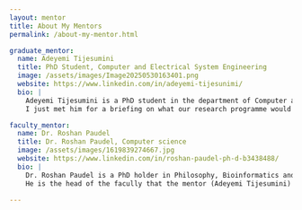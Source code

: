 ```yaml
---
layout: mentor
title: About My Mentors
permalink: /about-my-mentor.html

graduate_mentor:
  name: Adeyemi Tijesumini
  title: PhD Student, Computer and Electrical System Engineering
  image: /assets/images/Image20250530163401.png
  website: https://www.linkedin.com/in/adeyemi-tijesunimi/
  bio: |
    Adeyemi Tijesumini is a PhD student in the department of Computer and Electrical Engineering, majoring in Computer and Electrical System Engineering focusing on the application of Artificial Intelligence (AI) Techniques to predict genetic biomarkers of brain tumors from transcriptomic Dataset.
    I just met him for a briefing on what our research programme would be and things to prepare for and expect, I look forward to working with him.

faculty_mentor:
  name: Dr. Roshan Paudel 
  title: Dr. Roshan Paudel, Computer science
  image: /assets/images/1619839274667.jpg
  website: https://www.linkedin.com/in/roshan-paudel-ph-d-b3438488/
  bio: |
    Dr. Roshan Paudel is a PhD holder in Philosophy, Bioinformatics and computational biology in the department of computer science at Morgan state university, also holding master of sciece in biofaormatics, zoology/ animal biology. He is currently a professor of practice at Morgan State University, he has also been a computational research assistant, a faculty research and a biology instructor.
    He is the head of the facully that the mentor (Adeyemi Tijesumini) is under focusing on the application of artifical intelligence (AI) to predict genetic biomarkeres of brain tumor from transcriptomic data set. From my research and also all these accolades and degrees he has gotten, I know i am in capable hands, I'm thrilled to start working under the mentor assigned to me.

---
```

